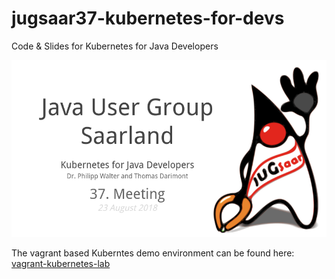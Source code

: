 # jugsaar37-kubernetes-for-devs
Code &amp; Slides for Kubernetes for Java Developers

![Kubernetes für Entwickler - Thomas Darimont & Dr. Philipp Walter](event.png)

The vagrant based Kuberntes demo environment can be found here: [vagrant-kubernetes-lab](https://github.com/thomasdarimont/vagrant-kubernetes-lab/tree/poc/kubernetes-next)